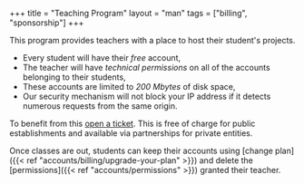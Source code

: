 +++
title = "Teaching Program"
layout = "man"
tags = ["billing", "sponsorship"]
+++

This program provides teachers with a place to host their student's projects.

- Every student will have their *free* account,
- The teacher will have *technical permissions* on all of the accounts belonging to their students,
- These accounts are limited to *200 Mbytes* of disk space,
- Our security mechanism will not block your IP address if it detects numerous requests from the same origin.

To benefit from this [open a ticket](https://admin.alwaysdata.com/support/add/). This is free of charge for public establishments and available via partnerships for private entities.

Once classes are out, students can keep their accounts using [change plan]({{< ref "accounts/billing/upgrade-your-plan" >}}) and delete the [permissions]({{< ref "accounts/permissions" >}}) granted their teacher.
